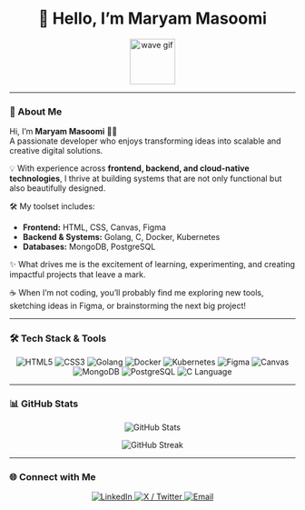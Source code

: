 <h1 align="center">👋 Hello, I’m Maryam Masoomi</h1>

<p align="center">
  <img src="https://media.giphy.com/media/hvRJCLFzcasrR4ia7z/giphy.gif" width="80px" alt="wave gif"/>
</p>

---

### 🚀 About Me  

Hi, I’m **Maryam Masoomi** 👩‍💻  
A passionate developer who enjoys transforming ideas into scalable and creative digital solutions.  

💡 With experience across **frontend, backend, and cloud-native technologies**, I thrive at building systems that are not only functional but also beautifully designed.  

🛠️ My toolset includes:  
- **Frontend:** HTML, CSS, Canvas, Figma  
- **Backend & Systems:** Golang, C, Docker, Kubernetes  
- **Databases:** MongoDB, PostgreSQL  

✨ What drives me is the excitement of learning, experimenting, and creating impactful projects that leave a mark.  

☕ When I’m not coding, you’ll probably find me exploring new tools, sketching ideas in Figma, or brainstorming the next big project!  

---

### 🛠️ Tech Stack & Tools  

<p align="center">
  <img src="https://img.shields.io/badge/HTML-5-E34F26?logo=html5&logoColor=white&style=for-the-badge" alt="HTML5" />
  <img src="https://img.shields.io/badge/CSS-3-1572B6?logo=css3&logoColor=white&style=for-the-badge" alt="CSS3" />
  <img src="https://img.shields.io/badge/Go-1.20-00ADD8?logo=go&logoColor=white&style=for-the-badge" alt="Golang" />
  <img src="https://img.shields.io/badge/Docker-2496ED?logo=docker&logoColor=white&style=for-the-badge" alt="Docker" />
  <img src="https://img.shields.io/badge/Kubernetes-326CE5?logo=kubernetes&logoColor=white&style=for-the-badge" alt="Kubernetes" />
  <img src="https://img.shields.io/badge/Figma-F24E1E?logo=figma&logoColor=white&style=for-the-badge" alt="Figma" />
  <img src="https://img.shields.io/badge/Canvas-000000?logo=circle&logoColor=white&style=for-the-badge" alt="Canvas" />
  <img src="https://img.shields.io/badge/MongoDB-47A248?logo=mongodb&logoColor=white&style=for-the-badge" alt="MongoDB" />
  <img src="https://img.shields.io/badge/PostgreSQL-336791?logo=postgresql&logoColor=white&style=for-the-badge" alt="PostgreSQL" />
  <img src="https://img.shields.io/badge/C-00599C?logo=c&logoColor=white&style=for-the-badge" alt="C Language" />
</p>

---

### 📊 GitHub Stats

<p align="center">
  <img src="https://github-readme-stats.vercel.app/api?username=82maryam&show_icons=true&theme=radical" alt="GitHub Stats"/>
</p>

<p align="center">
  <img src="https://github-readme-streak-stats.herokuapp.com/?user=82maryam&theme=radical" alt="GitHub Streak"/>
</p>

---

### 🌐 Connect with Me  

<p align="center">
  <a href="https://www.linkedin.com/in/maryam-masoomi-386b45274/">
    <img src="https://img.shields.io/badge/LinkedIn-0077B5?logo=linkedin&logoColor=white&style=for-the-badge" alt="LinkedIn" />
  </a>
  <a href="https://x.com/MasoomiMar50627">
    <img src="https://img.shields.io/badge/X-Twitter-1DA1F2?logo=twitter&logoColor=white&style=for-the-badge" alt="X / Twitter" />
  </a>
  <a href="mailto:maryam345masoomi@gmail.com">
    <img src="https://img.shields.io/badge/Email-D14836?logo=gmail&logoColor=white&style=for-the-badge" alt="Email" />
  </a>
</p>
